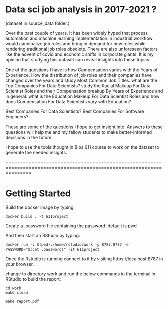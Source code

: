 Data sci job analysis in 2017-2021 ?
========================================================================================        
(dataset in source_data folder.)

Over the past couple of years, It has been widely hyped that process automation and machine learning implementation in industrial workflow would cannibalize job roles and bring in demand for new roles while rendering traditional job roles obsolete.  There are also unforeseen factors like the advent of covid and economic shifts in corporate giants. It is my opinion that studying this dataset can reveal insights into these topics.

One of the questions I have is how Compensation varies with the Years of Experience.  How the distribution of job roles and their companies have changed over the years and study Most Common Job Titles. what are the Top Companies For Data Scientists? study the Racial Makeup For Data Scientist Roles and their Compensation breakup By Years of Experience and in general. what is the Education Makeup For Data Scientist Roles and how does Compensation For Data Scientists vary with Education?

Best Companies For Data Scientists? Best Companies For Software Engineers?

These are some of the questions I hope to get insight into. Answers to these questions will help me and my fellow students to make better-informed decisions in the future.

I hope to use the tools thought in Bios 611 course to work on the dataset to generate the needed insights.


=====================================================================================================================


Getting Started
===============

Build the docker image by typing:
```
docker build . -t 611project
```
Create a .password file containing the password.
default is pwd

And then start an RStudio by typing:

```
docker run -v $(pwd):/home/rstudio/work -p 8787:8787 -e PASSWORD="$(cat .password)" -it 611project

```

Once the Rstudio is running connect to it by visiting
https://localhost:8787 in your browser. 

change to directory work and run the below commands in the terminal in RStudio to build the report:

```
cd work
make clean

make report.pdf



```
